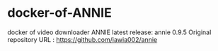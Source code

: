 # docker-of-ANNIE
docker of video downloader ANNIE
latest release: annie 0.9.5
Original repository URL : https://github.com/iawia002/annie
